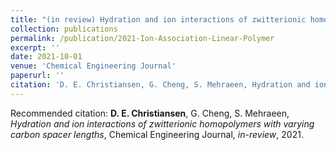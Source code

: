 ```yaml
---
title: "(in review) Hydration and ion interactions of zwitterionic homopolymers with varying carbon spacer lengths"
collection: publications
permalink: /publication/2021-Ion-Association-Linear-Polymer
excerpt: ''
date: 2021-10-01
venue: 'Chemical Engineering Journal'
paperurl: ''
citation: 'D. E. Christiansen, G. Cheng, S. Mehraeen, Hydration and ion interactions of zwitterionic homopolymers with varying carbon spacer lengths, Chemical Engineering Journal, in-review, 2021.'
---
```


<!-- [Download paper here](https://pubs.rsc.org/en/content/articlelanding/2021/bm/d0bm01967d) -->

Recommended citation: **D. E. Christiansen**, G. Cheng, S. Mehraeen, _Hydration and ion interactions of zwitterionic homopolymers with varying carbon spacer lengths_, Chemical Engineering Journal, _in-review_, 2021.
